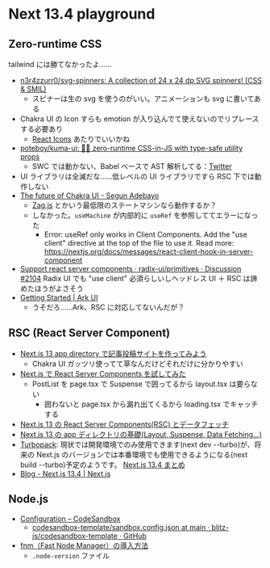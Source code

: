 # Next 13.4 playground

## Zero-runtime CSS

tailwind には勝てなかったよ……

- [n3r4zzurr0/svg-spinners: A collection of 24 x 24 dp SVG spinners! (CSS & SMIL)](https://github.com/n3r4zzurr0/svg-spinners)
  - スピナーは生の svg を使うのがいい。アニメーションも svg に書いてある
- Chakra UI の Icon すらも emotion が入り込んでて使えないのでリプレースする必要あり
  - [React Icons](https://react-icons.github.io/react-icons/) あたりでいいかね
- [poteboy/kuma-ui: 🐻‍❄️ zero-runtime CSS-in-JS with type-safe utility props](https://github.com/poteboy/kuma-ui)
  - SWC では動かない、Babel ベースで AST 解析してる：[Twitter](https://twitter.com/_poteboy_/status/1665736293429690369)
- UI ライブラリは全滅だな……低レベルの UI ライブラリですら RSC 下では動作しない
- [The future of Chakra UI - Segun Adebayo](https://www.adebayosegun.com/blog/the-future-of-chakra-ui)
  - [Zag.js](https://zagjs.com/overview/installation) とかいう最低限のステートマシンなら動作するか？
  - しなかった。`useMachine` が内部的に `useRef` を参照しててエラーになった
    - Error: useRef only works in Client Components. Add the "use client" directive at the top of the file to use it. Read more: https://nextjs.org/docs/messages/react-client-hook-in-server-component
- [Support react server components · radix-ui/primitives · Discussion #2104](https://github.com/radix-ui/primitives/discussions/2104)
  Radix UI でも "use client" 必須らしいしヘッドレス UI ＋ RSC は諦めたほうがよさそう
- [Getting Started | Ark UI](https://ark-ui.com/docs/react/overview/getting-started)
  - うそだろ……Ark、RSC に対応してないんだが？

## RSC (React Server Component)

- [Next.js 13 app directory で記事投稿サイトを作ってみよう](https://zenn.dev/azukiazusa/articles/next-js-app-dir-tutorial)
  - Chakra UI ガッツリ使ってて草なんだけどそれだけに分かりやすい
- [Next.js で React Server Components を試してみた](https://zenn.dev/forcia_tech/articles/202305_next_js_rsc)
  - PostList を page.tsx で Suspense で囲ってるから layout.tsx は要らない
    - 囲わないと page.tsx から漏れ出てくるから loading.tsx でキャッチする
- [Next.js 13 の React Server Components(RSC) とデータフェッチ](https://zenn.dev/tfutada/articles/36ad71ab598019)
- [Next.js 13 の app ディレクトリの基礎(Layout, Suspense, Data Fetching...)](https://reffect.co.jp/react/next-js-13-app)
- [Turbopack](https://nextjs.org/docs/architecture/turbopack): 現状では開発環境でのみ使用できます(next dev --turbo)が、将来の Next.js のバージョンでは本番環境でも使用できるようになる(next build --turbo)予定のようです。
  [Next.js 13.4 まとめ](<https://zenn.dev/a_da_chi/articles/758f77406cda60#turbopack(%E3%83%99%E3%83%BC%E3%82%BF%E7%89%88)>)
- [Blog - Next.js 13.4 | Next.js](https://nextjs.org/blog/next-13-4)

## Node.js

- [Configuration – CodeSandbox](https://codesandbox.io/docs/learn/sandboxes/configuration#sandbox-configuration)
  - [codesandbox-template/sandbox.config.json at main · blitz-js/codesandbox-template · GitHub](https://github.com/blitz-js/codesandbox-template/blob/main/sandbox.config.json)
- [fnm（Fast Node Manager）の導入方法](https://zenn.dev/kazuma_r5/articles/cd5eaf3d8b5b9f)
  - `.node-version` ファイル
